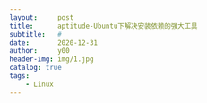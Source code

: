 ```yaml
---
layout:     post
title:      aptitude-Ubuntu下解决安装依赖的强大工具
subtitle:   #
date:       2020-12-31
author:     y00
header-img: img/1.jpg
catalog: true
tags:
    - Linux
---
```


